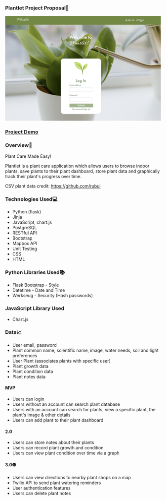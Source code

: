 ### Plantlet Project Proposal🌱

![](static/Plantlet.png)

### [Project Demo](https://youtu.be/xxH5ZIxp2Ag)

### Overview🌿

Plant Care Made Easy!

Plantlet is a plant care application which allows users to browse indoor plants, save plants to their plant dashboard, 
store plant data and graphically track their plant's progress over time. 

CSV plant data credit: https://github.com/rubui


### Technologies Used💻

- Python (flask)
- Jinja
- JavaScript, chart.js
- PostgreSQL
- RESTful API
- Bootstrap
- Mapbox API
- Unit Testing
- CSS
- HTML

### Python Libraries Used📚 

- Flask Bootstrap - Style
- Datetime - Date and Time
- Werkseug - Security (Hash passwords)

### JavaScript Library Used

- Chart.js


### Data📈

- User email, password
- Plant common name, scientific name, image, water needs, soil and light preferences
- User Plant (associates plants with specific user)
- Plant growth data
- Plant condition data
- Plant notes data


#### MVP
- Users can login
- Users without an account can search plant database
- Users with an account can search for plants, view a specific plant, the plant's image & other details
- Users can add plant to their plant dashboard


#### 2.0 

- Users can store notes about their plants
- Users can record plant growth and condition
- Users can view plant condition over time via a graph


#### 3.0👽

- Users can view directions to nearby plant shops on a map
- Twilio API to send plant watering reminders
- User authentication features 
- Users can delete plant notes
